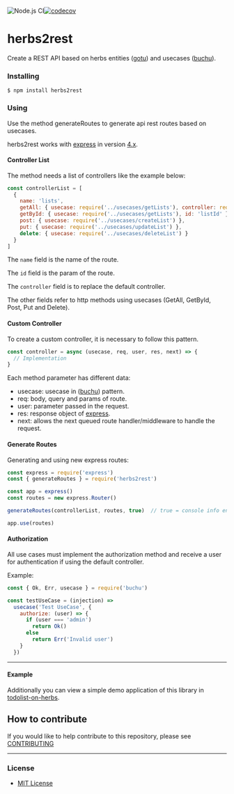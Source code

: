 ![Node.js CI](https://github.com/herbsjs/herbs2rest/actions/workflows/on_push.yml/badge.svg?branch=main)[![codecov](https://codecov.io/gh/herbsjs/herbs2rest/branch/main/graph/badge.svg)](https://codecov.io/gh/herbsjs/herbs2rest)

# herbs2rest
Create a REST API based on herbs entities ([gotu](https://github.com/herbsjs/gotu)) and usecases ([buchu](https://github.com/herbsjs/buchu)).


### Installing

    $ npm install herbs2rest

### Using

Use the method generateRoutes to generate api rest routes based on usecases.

herbs2rest works with [express](https://expressjs.com/) in version [4.x](https://expressjs.com/en/4x/api.html).

#### Controller List

The method needs a list of controllers like the example below:

```javascript
const controllerList = [
  {
    name: 'lists',
    getAll: { usecase: require('../usecases/getLists'), controller: require('../controller') },
    getById: { usecase: require('../usecases/getLists'), id: 'listId' },
    post: { usecase: require('../usecases/createList') },
    put: { usecase: require('../usecases/updateList') },
    delete: { usecase: require('../usecases/deleteList') }
  }
]
```

The `name` field is the name of the route.

The `id` field is the param of the route.

The `controller` field is to replace the default controller.

The other fields refer to http methods using usecases (GetAll, GetById, Post, Put and Delete).

#### Custom Controller

To create a custom controller, it is necessary to follow this pattern.

```javascript
const controller = async (usecase, req, user, res, next) => {
  // Implementation
}
```

Each method parameter has different data:

- usecase: usecase in ([buchu](https://github.com/herbsjs/buchu)) pattern.
- req: body, query and params of route.
- user: parameter passed in the request.
- res: response object of [express](https://expressjs.com/).
- next: allows the next queued route handler/middleware to handle the request.

#### Generate Routes

Generating and using new express routes:

```javascript
const express = require('express')
const { generateRoutes } = require('herbs2rest')

const app = express()
const routes = new express.Router()

generateRoutes(controllerList, routes, true)  // true = console info endpoints

app.use(routes)
```

#### Authorization

All use cases must implement the authorization method and receive a user for authentication if using the default controller.

Example:

```javascript
const { Ok, Err, usecase } = require('buchu')

const testUseCase = (injection) =>
  usecase('Test UseCase', {
    authorize: (user) => {
      if (user === 'admin')
        return Ok()
      else
        return Err('Invalid user')
    }
  })
```

---

#### Example

Additionally you can view a simple demo application of this library in [todolist-on-herbs](https://github.com/herbsjs/todolist-on-herbs).

## How to contribute

If you would like to help contribute to this repository, please see [CONTRIBUTING](https://github.com/herbsjs/herbs2rest/blob/master/.github/CONTRIBUTING.md)

---

### License

- [MIT License](https://github.com/herbsjs/herbs2rest/blob/master/LICENSE)
